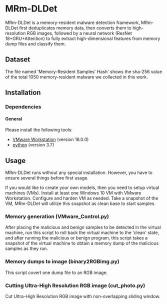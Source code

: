 # MRm-DLDet

MRm-DLDet is a memory-resident malware detection framework, MRm-DLDet first deduplicates memory data, then converts them to high-resolution RGB images, followed by a neural network (ResNet 18+GRU+Attention) to fully extract high-dimensional features from memory dump files and classify them.

## Dataset
The file named 'Memory-Resident Samples' Hash' shows  the sha-256 value of the total 1050 memory-resident malware we collected in this work.
## Installation

### Dependencies

#### General

Please install the following tools:

- [VMware Workstation](https://www.vmware.com/cn.html) (version 16.0.0)
- [python](https://www.python.org/) (version 3.7)

## Usage

MRm-DLDet runs without any special installation. However, you have to ensure several things before first usage.

If you would like to create your own models, then you need to setup virtual machines (VMs). Install at least one Windows 10 VM with VMware Workstation. Configure and harden VM as needed. Take a snapshot of the VM, MRm-DLDet will utilize this snapshot as clean base to start samples.

### Memory generation (VMware_Control.py)

After placing the malicious and benign samples to be detected in the virtual machine, run this script to roll back the virtual machine to the 'clean' state, and after running the malicious or benign program, this script takes a snapshot of the virtual machine to obtain a memory dump of the malicious samples as they run.

### Memory dumps to image (binary2RGBimg.py)

This script covert one dump file to an RGB image.

### Cutting Ultra-High Resolution RGB image (cut_photo.py)

Cut Ultra-High Resolution RGB image with non-overlapping sliding window.
